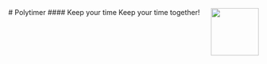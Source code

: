<img align="right" height="96" src="https://dl.dropboxusercontent.com/u/82430799/icon-144x144.png">
# Polytimer
#### Keep your time Keep your time together!
